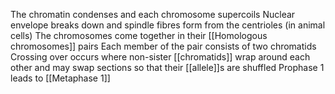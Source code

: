 The chromatin condenses and each chromosome supercoils
Nuclear envelope breaks down and spindle fibres form from the centrioles (in animal cells)
The chromosomes come together in their [[Homologous chromosomes]] pairs
Each member of the pair consists of two chromatids
Crossing over occurs where non-sister [[chromatids]] wrap around each other and may swap sections so that their [[allele]]s are shuffled
Prophase 1 leads to [[Metaphase 1]]

